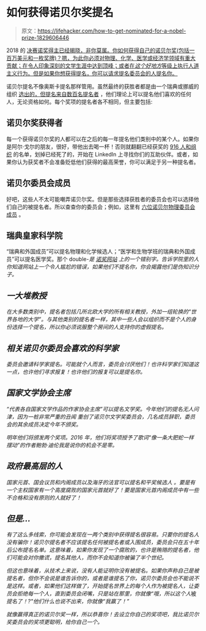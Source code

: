 # 如何获得诺贝尔奖提名

> 原文：<https://lifehacker.com/how-to-get-nominated-for-a-nobel-prize-1829606446>

2018 的 [决赛诺奖得主已经揭晓，非你莫属。你如何获得自己的诺贝尔奖(包括一百万美元和一枚奖牌)？嗯，为此你必须对物理、化学、医学或经济学领域有重大贡献；在令人印象深刻的文学生涯中达到顶峰；或者在*这个好地方*等级上执行人道主义行为。但是如果你想获得提名，你可以请求提名委员会的人提名你。](https://www.nytimes.com/2018/10/08/business/economic-science-nobel-prize.html) 



诺贝尔提名不像奥斯卡提名那样管用。虽然最终的获胜者都是由一个瑞典或挪威的组织 [选出的，但提名来自数百名提名者](https://www.nobelprize.org/frequently-asked-questions/#par5) ，他们理论上可以提名他们喜欢的任何人，无论资格如何。每个奖项的提名者各不相同，但主要包括:

## 诺贝尔奖获得者

每一个获得诺贝尔奖的人都可以在之后的每一年提名他们类别中的某个人。如果你是阿尔·戈尔的朋友，很好，带他出去喝一杯！否则就翻翻已经获奖的 [916 人和组织](https://www.nobelprize.org/prizes/lists/all-nobel-prizes/) 的名单，划掉已经死了的，开始在 LinkedIn 上寻找你们的互助伙伴。或者，如果你认为获奖者不会准备贬低他们获得的最高荣誉，你可以满足于另一种提名者。

## 诺贝尔委员会成员

好吧，这些人不太可能嘲弄诺贝尔奖。但是那些选择获胜者的委员会也可以选择他们自己的被提名者。所以查查你的委员会；例如，这里有 [六位诺贝尔物理委员会成员](https://www.nobelprize.org/prizes/about/the-nobel-committee-for-physics/) 。

## 瑞典皇家科学院

“瑞典和外国成员”可以提名物理和化学候选人；“医学和生物学班的瑞典和外国成员”可以提名医学奖。那个 double-*是 [诺奖网站](https://www.nobelprize.org/nomination/medicine/) 上的一个错别字。告诉学院里的人你知道网站上一个令人尴尬的错误，如果他们不提名你，你会揭露他们是伪知识分子。*

## *一大堆教授*

*在大多数类别中，提名者包括几所北欧大学的所有相关教授，外加一组轮换的“世界各地的大学”。与其他类别的提名者一样，其中一些人会以组织而不是个人的身份选择一个提名，所以你必须说服整个房间的人支持你的虚假提名。*

## *相关诺贝尔委员会喜欢的科学家*

*委员会邀请科学家提名。可能就个人而言，委员会讨厌他们！也许科学家们知道这一点，也许他们寻求报复！也许他们的报复可以是提名你。*

## *国家文学协会主席*

*“代表各自国家文学作品的作家协会主席”可以提名文学奖。今年他们的提名无人问津，因为一桩非常严重的丑闻 重创了诺贝尔文学奖委员会，几名成员辞职，委员会的其余成员决定今年不颁奖。*

*明年他们将颁发两个奖项。2016 年，他们将奖项授予了歌词“像一条大肥蛇一样摆动”的作者鲍勃·迪伦我是说你的机会不是零。*

## *政府最高层的人*

*国家元首、国会议员和内阁成员以及海牙的法官可以提名和平奖候选人 。要是有一个主权国家有一个高度腐败的国家元首就好了！要是国家元首内阁成员中有一些不合格和没有原则的人就好了！*

## *但是...*

*有了这么多线索，你可能会发现在一两个类别中获得提名很容易。只要你的提名人没有骗你！诺贝尔提名者不应该提名任何被提名者或入围成员，委员会只在五十年后公布提名名单。这意味着，如果你发现了一个腐败的，也许是贿赂的提名者，他们可能会对你撒谎，提名其他人，而你不会知道你被骗了半个世纪。*

*但这也意味着，从技术上来说，没有人能证明你没有被提名。如果你声称自己是被提名者，但你不会说是谁告诉你的，或者是谁提名了你，诺贝尔委员会也不能说不是这样。或者，如果他们这样做了，开始提名世界上的每个人作为被提名人，让委员会拒绝每一个人，直到委员会闭嘴，只是站在那里，你就像“哦，所以这个人*被*提名了！?"他们什么也说不出来，你就像“我赢了！”*

*就像赢得真正的诺贝尔奖一样，所以恭喜你！去设立你自己的奖项吧，我比诺贝尔奖委员会的奖项更聪明，给你自己一个。*